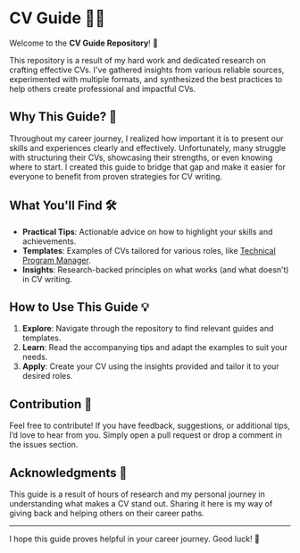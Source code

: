 # CV Guide 📄✨

Welcome to the **CV Guide Repository**! 🎉

This repository is a result of my hard work and dedicated research on crafting effective CVs. I've gathered insights from various reliable sources, experimented with multiple formats, and synthesized the best practices to help others create professional and impactful CVs.

## Why This Guide? 🤔

Throughout my career journey, I realized how important it is to present our skills and experiences clearly and effectively. Unfortunately, many struggle with structuring their CVs, showcasing their strengths, or even knowing where to start. I created this guide to bridge that gap and make it easier for everyone to benefit from proven strategies for CV writing.

## What You'll Find 🛠️

- **Practical Tips**: Actionable advice on how to highlight your skills and achievements.
- **Templates**: Examples of CVs tailored for various roles, like [Technical Program Manager](7.-Technical-Program-Manager-yjicks.pdf).
- **Insights**: Research-backed principles on what works (and what doesn’t) in CV writing.

## How to Use This Guide 💡

1. **Explore**: Navigate through the repository to find relevant guides and templates.
2. **Learn**: Read the accompanying tips and adapt the examples to suit your needs.
3. **Apply**: Create your CV using the insights provided and tailor it to your desired roles.

## Contribution 🤝

Feel free to contribute! If you have feedback, suggestions, or additional tips, I’d love to hear from you. Simply open a pull request or drop a comment in the issues section.

## Acknowledgments 🌟

This guide is a result of hours of research and my personal journey in understanding what makes a CV stand out. Sharing it here is my way of giving back and helping others on their career paths.

---

I hope this guide proves helpful in your career journey. Good luck! 🚀
